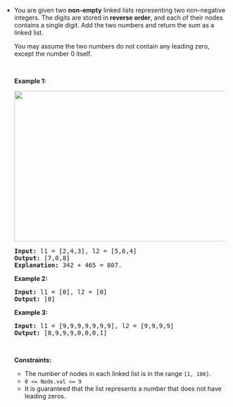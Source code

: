 - <p>You are given two <strong>non-empty</strong> linked lists representing two non-negative integers. The digits are stored in <strong>reverse order</strong>, and each of their nodes contains a single digit. Add the two numbers and return the sum&nbsp;as a linked list.</p>
  
  <p>You may assume the two numbers do not contain any leading zero, except the number 0 itself.</p>
  
  <p>&nbsp;</p>
  <p><strong class="example">Example 1:</strong></p>
  <img alt="" src="https://assets.leetcode.com/uploads/2020/10/02/addtwonumber1.jpg" style="width: 483px; height: 342px;" />
  <pre>
  <strong>Input:</strong> l1 = [2,4,3], l2 = [5,6,4]
  <strong>Output:</strong> [7,0,8]
  <strong>Explanation:</strong> 342 + 465 = 807.
  </pre>
  
  <p><strong class="example">Example 2:</strong></p>
  
  <pre>
  <strong>Input:</strong> l1 = [0], l2 = [0]
  <strong>Output:</strong> [0]
  </pre>
  
  <p><strong class="example">Example 3:</strong></p>
  
  <pre>
  <strong>Input:</strong> l1 = [9,9,9,9,9,9,9], l2 = [9,9,9,9]
  <strong>Output:</strong> [8,9,9,9,0,0,0,1]
  </pre>
  
  <p>&nbsp;</p>
  <p><strong>Constraints:</strong></p>
  
  <ul>
  	<li>The number of nodes in each linked list is in the range <code>[1, 100]</code>.</li>
  	<li><code>0 &lt;= Node.val &lt;= 9</code></li>
  	<li>It is guaranteed that the list represents a number that does not have leading zeros.</li>
  </ul>